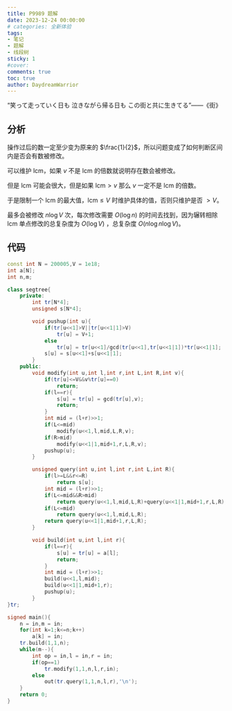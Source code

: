```yaml
---
title: P9989 题解
date: 2023-12-24 00:00:00
# categories: 全新体验
tags:
- 笔记
- 题解
- 线段树
sticky: 1
#cover:
comments: true
toc: true
author: DaydreamWarrior
---
```


“笑って走っていく日も 泣きながら帰る日も この街と共に生きてる”——《街》

## 分析

操作过后的数一定至少变为原来的 $\frac{1}{2}$，所以问题变成了如何判断区间内是否会有数被修改。

可以维护 $\text{lcm}$，如果 $v$ 不是 $\text{lcm}$ 的倍数就说明存在数会被修改。

但是 $\text{lcm}$ 可能会很大，但是如果 $\text{lcm}>v$ 那么 $v$ 一定不是 $\text{lcm}$ 的倍数。

于是限制一个 $\text{lcm}$ 的最大值，$\text{lcm} \leq V$ 时维护具体的值，否则只维护是否 $> V$。

最多会被修改 $n \log V$ 次，每次修改需要 $O(\log n)$ 的时间去找到，因为辗转相除 $\text{lcm}$ 单点修改的总复杂度为 $O(\log V)$ ，总复杂度 $O(n \log n \log V)$。

## 代码

```cpp
const int N = 200005,V = 1e18;
int a[N];
int n,m;

class segtree{
    private:
        int tr[N*4];
        unsigned s[N*4];

        void pushup(int u){
            if(tr[u<<1]>V||tr[u<<1|1]>V)
                tr[u] = V+1;
            else
                tr[u] = tr[u<<1]/gcd(tr[u<<1],tr[u<<1|1])*tr[u<<1|1];
            s[u] = s[u<<1]+s[u<<1|1];
        }
    public:
        void modify(int u,int l,int r,int L,int R,int v){
            if(tr[u]<=V&&v%tr[u]==0)
                return;
            if(l==r){
                s[u] = tr[u] = gcd(tr[u],v);
                return;
            }
            int mid = (l+r)>>1;
            if(L<=mid)
                modify(u<<1,l,mid,L,R,v);
            if(R>mid)
                modify(u<<1|1,mid+1,r,L,R,v);
            pushup(u);
        }

        unsigned query(int u,int l,int r,int L,int R){
            if(l>=L&&r<=R)
                return s[u];
            int mid = (l+r)>>1;
            if(L<=mid&&R>mid)
                return query(u<<1,l,mid,L,R)+query(u<<1|1,mid+1,r,L,R);
            if(L<=mid)
                return query(u<<1,l,mid,L,R);
            return query(u<<1|1,mid+1,r,L,R);
        }

        void build(int u,int l,int r){
            if(l==r){
                s[u] = tr[u] = a[l];
                return;
            }
            int mid = (l+r)>>1;
            build(u<<1,l,mid);
            build(u<<1|1,mid+1,r);
            pushup(u);
        }
}tr;

signed main(){
    n = in,m = in;
    for(int k=1;k<=n;k++)
        a[k] = in;
    tr.build(1,1,n);
    while(m--){
        int op = in,l = in,r = in;
        if(op==1)
            tr.modify(1,1,n,l,r,in);
        else
            out(tr.query(1,1,n,l,r),'\n');
    }
    return 0;
}
```